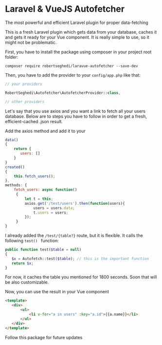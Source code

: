 # Laravel & VueJS Autofetcher
 The most powerful and efficient Laravel plugin for proper data-fetching
 
 This is a fresh Laravel plugin which gets data from your database, caches it and gets it ready for your Vue component. It is really simple to use, so it might not be problematic. 
 
 First, you have to install the package using composer in your project root folder:
 ```
 composer require robertseghedi/laravue-autofetcher --save-dev
 ```
 Then, you have to add the provider to your ```config/app.php``` like that:
 ```php
 // your providers

RobertSeghedi\Autofetcher\AutofetcherProvider::class, 

// other providers
 ```
 
 Let's say that you use axios and you want a link to fetch all your users database. Below are to steps you have to follow in order to get a fresh, efficient-cached .json result.
 
 Add the axios method and add it to your 

 ```js
data()
{
     return {
        users: []
     }
}
created()
{
     this.fetch_users();
},
methods: {
     fetch_users: async function()
      {
          let t = this;
          axios.get('/test/users').then(function(users){
              users = users.data;
              t.users = users;
          });
      }
}
 ```
 
 I already added the ```/test/{table?}``` route, but it is flexible. It calls the following  ```test() ``` function:
  ```php
public function test($table = null)
{
     $x = Autofetch::test($table); // this is the important function
     return $x;
}
  ```
For now, it caches the table you mentioned for 1800 seconds. Soon that will be also customizable.

Now, you can use the result in your Vue component
 ```html
<template>
    <div>
        <ul>
            <li v-for="a in users" :key="a.id">{{a.name}}</li>
        </ul>
    </div>
</template>
   ```
   
Follow this package for future updates
